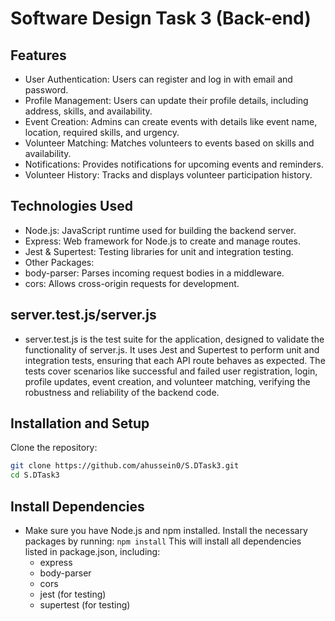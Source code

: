 # Software Design Task 3 (Back-end)

## Features
- User Authentication: Users can register and log in with email and password.
- Profile Management: Users can update their profile details, including address, skills, and availability.
- Event Creation: Admins can create events with details like event name, location, required skills, and urgency.
- Volunteer Matching: Matches volunteers to events based on skills and availability.
- Notifications: Provides notifications for upcoming events and reminders.
- Volunteer History: Tracks and displays volunteer participation history.

## Technologies Used
- Node.js: JavaScript runtime used for building the backend server.
- Express: Web framework for Node.js to create and manage routes.
- Jest & Supertest: Testing libraries for unit and integration testing.
- Other Packages:
- body-parser: Parses incoming request bodies in a middleware.
- cors: Allows cross-origin requests for development.

## server.test.js/server.js
- server.test.js is the test suite for the application, designed to validate the functionality of server.js. It uses Jest and Supertest to perform unit and integration tests, ensuring that each API route behaves as expected. The tests cover scenarios like successful and failed user registration, login, profile updates, event creation, and volunteer matching, verifying the robustness and reliability of the backend code.

## Installation and Setup
Clone the repository:
```bash
git clone https://github.com/ahussein0/S.DTask3.git
cd S.DTask3
```

## Install Dependencies
- Make sure you have Node.js and npm installed. Install the necessary packages by running:
  ``` npm install ``` 
This will install all dependencies listed in package.json, including:
  - express
  - body-parser
  - cors
  - jest (for testing)
  - supertest (for testing)
